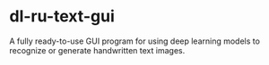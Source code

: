 # dl-ru-text-gui
A fully ready-to-use GUI program for using deep learning models to recognize or generate handwritten text images.
